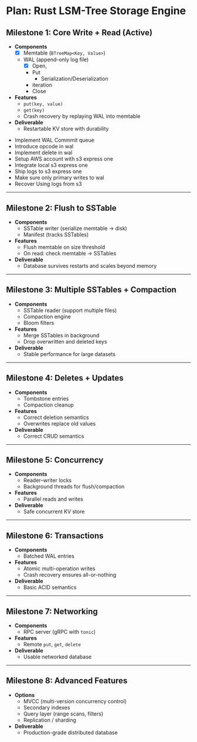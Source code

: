 # Plan: Rust LSM-Tree Storage Engine

## Milestone 1: Core Write + Read (Active)
- **Components**
    - [x] Memtable (`BTreeMap<Key, Value>`)
    - WAL (append-only log file)
      - [x] Open,
      - Put
        - Serialization/Deserialization
      - iteration
      - Close
- **Features**
    - `put(key, value)`
    - `get(key)`
    - Crash recovery by replaying WAL into memtable
- **Deliverable**
    - Restartable KV store with durability
* Implement WAL Commmit queue
* Introduce opcode in wal
* Implement delete in wal
* Setup AWS account with s3 express one
* Integrate local s3 express one
* Ship logs to s3 express one
* Make sure only primary writes to wal
* Recover Using logs from s3
---

## Milestone 2: Flush to SSTable
- **Components**
    - SSTable writer (serialize memtable → disk)
    - Manifest (tracks SSTables)
- **Features**
    - Flush memtable on size threshold
    - On read: check memtable → SSTables
- **Deliverable**
    - Database survives restarts and scales beyond memory

---

## Milestone 3: Multiple SSTables + Compaction
- **Components**
    - SSTable reader (support multiple files)
    - Compaction engine
    - Bloom filters
- **Features**
    - Merge SSTables in background
    - Drop overwritten and deleted keys
- **Deliverable**
    - Stable performance for large datasets

---

## Milestone 4: Deletes + Updates
- **Components**
    - Tombstone entries
    - Compaction cleanup
- **Features**
    - Correct deletion semantics
    - Overwrites replace old values
- **Deliverable**
    - Correct CRUD semantics

---

## Milestone 5: Concurrency
- **Components**
    - Reader–writer locks
    - Background threads for flush/compaction
- **Features**
    - Parallel reads and writes
- **Deliverable**
    - Safe concurrent KV store

---

## Milestone 6: Transactions
- **Components**
    - Batched WAL entries
- **Features**
    - Atomic multi-operation writes
    - Crash recovery ensures all-or-nothing
- **Deliverable**
    - Basic ACID semantics

---

## Milestone 7: Networking
- **Components**
    - RPC server (gRPC with `tonic`)
- **Features**
    - Remote `put`, `get`, `delete`
- **Deliverable**
    - Usable networked database

---

## Milestone 8: Advanced Features
- **Options**
    - MVCC (multi-version concurrency control)
    - Secondary indexes
    - Query layer (range scans, filters)
    - Replication / sharding
- **Deliverable**
    - Production-grade distributed database
